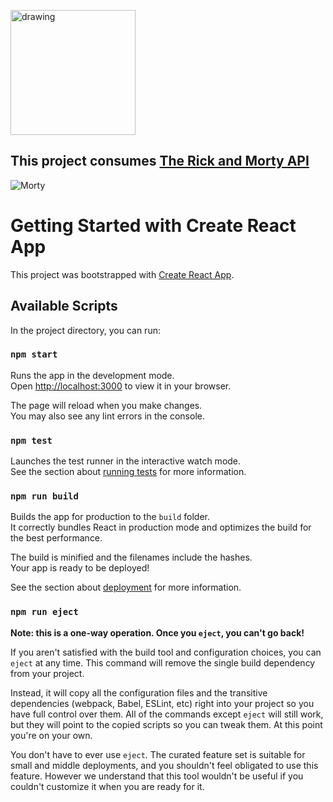 <a target="_blank" rel="noopener noreferrer" href="https://camo.githubusercontent.com/310ece3ccbd235e0aea972ff656c8e98e9a82ad8a182bbc8effe81066f89d9e5/68747470733a2f2f72656163746a737269636b616e646d6f7274792e6e65746c6966792e6170702f7374617469632f6d656469612f6c6f676f2e33643638376465356463326665353931616530352e706e67"><img src="https://camo.githubusercontent.com/310ece3ccbd235e0aea972ff656c8e98e9a82ad8a182bbc8effe81066f89d9e5/68747470733a2f2f72656163746a737269636b616e646d6f7274792e6e65746c6966792e6170702f7374617469632f6d656469612f6c6f676f2e33643638376465356463326665353931616530352e706e67" alt="drawing" width="200" data-canonical-src="https://reactjsrickandmorty.netlify.app/static/media/logo.3d687de5dc2fe591ae05.png" style="max-width: 100%;"></a>


## This project consumes <a href="https://rickandmortyapi.com/" rel="nofollow">The Rick and Morty API</a>


![Morty](https://user-images.githubusercontent.com/81976280/159133745-20cf221e-e275-44b5-aa66-d883b8d18ef5.png)






# Getting Started with Create React App

This project was bootstrapped with [Create React App](https://github.com/facebook/create-react-app).

## Available Scripts

In the project directory, you can run:

### `npm start`

Runs the app in the development mode.\
Open [http://localhost:3000](http://localhost:3000) to view it in your browser.

The page will reload when you make changes.\
You may also see any lint errors in the console.

### `npm test`

Launches the test runner in the interactive watch mode.\
See the section about [running tests](https://facebook.github.io/create-react-app/docs/running-tests) for more information.

### `npm run build`

Builds the app for production to the `build` folder.\
It correctly bundles React in production mode and optimizes the build for the best performance.

The build is minified and the filenames include the hashes.\
Your app is ready to be deployed!

See the section about [deployment](https://facebook.github.io/create-react-app/docs/deployment) for more information.

### `npm run eject`

**Note: this is a one-way operation. Once you `eject`, you can't go back!**

If you aren't satisfied with the build tool and configuration choices, you can `eject` at any time. This command will remove the single build dependency from your project.

Instead, it will copy all the configuration files and the transitive dependencies (webpack, Babel, ESLint, etc) right into your project so you have full control over them. All of the commands except `eject` will still work, but they will point to the copied scripts so you can tweak them. At this point you're on your own.

You don't have to ever use `eject`. The curated feature set is suitable for small and middle deployments, and you shouldn't feel obligated to use this feature. However we understand that this tool wouldn't be useful if you couldn't customize it when you are ready for it.


